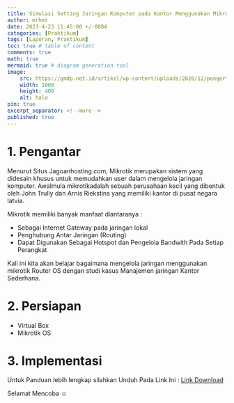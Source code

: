 ```yaml
---
title: Simulasi Setting Jaringan Komputer pada Kantor Menggunakan Mikrotik
author: mrhmt
date: 2023-4-23 11:45:00 +/-0084
categories: [Praktikum]
tags: [Laporan, Praktikum]
toc: true # table of content
comments: true 
math: true
mermaid: true # diagram generation tool
image:
    src: https://gmdp.net.id/artikel/wp-content/uploads/2020/12/pengertian_mikrotik_dan_fungsinya.png
    width: 1000 
    height: 400
    alt: halo
pin: true
excerpt_separator: <!--more-->
published: true
---
```


# 1. Pengantar

Menurut Situs Jagoanhosting.com, Mikrotik merupakan sistem yang didesain khusus untuk memudahkan user dalam mengelola jaringan komputer. Awalmula mikrotikadalah sebuah perusahaan kecil yang dibentuk oleh John Trully dan Arnis Riekstins yang memiliki kantor di pusat negara latvia. 

Mikrotik memiliki banyak manfaat diantaranya : 
- Sebagai Internet Gateway pada jaringan lokal
- Penghubung Antar Jaringan (Routing)
- Dapat Digunakan Sebagai Hotspot dan Pengelola Bandwith Pada Setiap Perangkat

Kali ini kita akan belajar bagaimana mengelola jaringan menggunakan mikrotik Router OS dengan studi kasus Manajemen jaringan Kantor Sederhana.

<!--more-->
# 2. Persiapan
- Virtual Box 
- Mikrotik OS


# 3. Implementasi

Untuk Panduan lebih lengkap silahkan Unduh Pada Link Ini : <a href="https://www.academia.edu/27221631/Praktikum_Manajemen_Jaringan_Kantor_Sederhana_Menggunakan_Mikrotik?source=swp_share" target="_blank" >Link Download</a>

Selamat Mencoba ☺